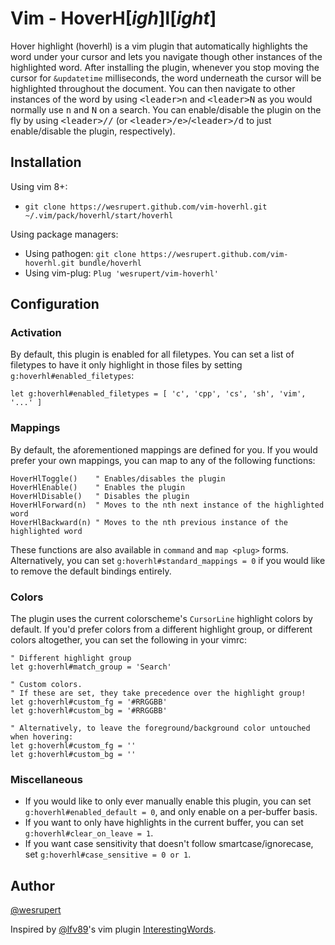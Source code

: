 # Vim - HoverH[*igh*]l[*ight*]

Hover highlight (hoverhl) is a vim plugin that automatically highlights the word under your cursor and lets you navigate though other instances of the highlighted word. After installing the plugin, whenever you stop moving the cursor for `&updatetime` milliseconds, the word underneath the cursor will be highlighted throughout the document. You can then navigate to other instances of the word by using <kbd>&lt;leader&gt;n</kbd> and <kbd>&lt;leader&gt;N</kbd> as you would normally use <kbd>n</kbd> and <kbd>N</kbd> on a search. You can enable/disable the plugin on the fly by using <kbd>&lt;leader&gt;//</kbd> (or <kbd>&lt;leader>/e&gt;</kbd>/<kbd>&lt;leader&gt;/d</kbd> to just enable/disable the plugin, respectively).

## Installation

Using vim 8+:

- `git clone https://wesrupert.github.com/vim-hoverhl.git ~/.vim/pack/hoverhl/start/hoverhl`

Using package managers:

- Using pathogen: `git clone https://wesrupert.github.com/vim-hoverhl.git bundle/hoverhl`
- Using vim-plug: `Plug 'wesrupert/vim-hoverhl'`

## Configuration

### Activation

By default, this plugin is enabled for all filetypes. You can set a list of filetypes to have it only highlight in those files by setting `g:hoverhl#enabled_filetypes`:

```vim
let g:hoverhl#enabled_filetypes = [ 'c', 'cpp', 'cs', 'sh', 'vim', '...' ]
```

### Mappings

By default, the aforementioned mappings are defined for you. If you would prefer your own mappings, you can map to any of the following functions:

```vim
HoverHlToggle()    " Enables/disables the plugin
HoverHlEnable()    " Enables the plugin
HoverHlDisable()   " Disables the plugin
HoverHlForward(n)  " Moves to the nth next instance of the highlighted word
HoverHlBackward(n) " Moves to the nth previous instance of the highlighted word
```

These functions are also available in `command` and `map <plug>` forms. Alternatively, you can set `g:hoverhl#standard_mappings = 0` if you would like to remove the default bindings entirely.

### Colors

The plugin uses the current colorscheme's `CursorLine` highlight colors by default. If you'd prefer colors from a different highlight group, or different colors altogether, you can set the following in your vimrc:

```vim
" Different highlight group
let g:hoverhl#match_group = 'Search'

" Custom colors.
" If these are set, they take precedence over the highlight group!
let g:hoverhl#custom_fg = '#RRGGBB'
let g:hoverhl#custom_bg = '#RRGGBB'

" Alternatively, to leave the foreground/background color untouched when hovering:
let g:hoverhl#custom_fg = ''
let g:hoverhl#custom_bg = ''
```
### Miscellaneous

- If you would like to only ever manually enable this plugin, you can set `g:hoverhl#enabled_default = 0`, and only enable on a per-buffer basis.
- If you want to only have highlights in the current buffer, you can set `g:hoverhl#clear_on_leave = 1`.
- If you want case sensitivity that doesn't follow smartcase/ignorecase, set `g:hoverhl#case_sensitive = 0 or 1`.


## Author

[@wesrupert](https://twitter.com/wesrupert)

Inspired by [@lfv89](http://twitter.com/lfv89)'s vim plugin [InterestingWords](https://github.com/lfv89/vim-interestingwords).

